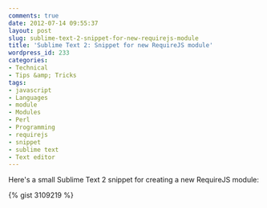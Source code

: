 ```yaml
---
comments: true
date: 2012-07-14 09:55:37
layout: post
slug: sublime-text-2-snippet-for-new-requirejs-module
title: 'Sublime Text 2: Snippet for new RequireJS module'
wordpress_id: 233
categories:
- Technical
- Tips &amp; Tricks
tags:
- javascript
- Languages
- module
- Modules
- Perl
- Programming
- requirejs
- snippet
- sublime text
- Text editor
---
```


Here's a small Sublime Text 2 snippet for creating a new RequireJS module:

{% gist 3109219 %}